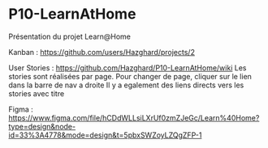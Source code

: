 # P10-LearnAtHome
Présentation du projet Learn@Home

Kanban : https://github.com/users/Hazghard/projects/2

User Stories : https://github.com/Hazghard/P10-LearnAtHome/wiki
   Les stories sont réalisées par page. Pour changer de page, cliquer sur le lien dans la barre de nav a droite
   Il y a egalement des liens directs vers les stories avec titre

Figma : https://www.figma.com/file/hCDdWLLsiLXrUf0zmZJeGc/Learn%40Home?type=design&node-id=33%3A4778&mode=design&t=5pbxSWZoyLZQgZFP-1
